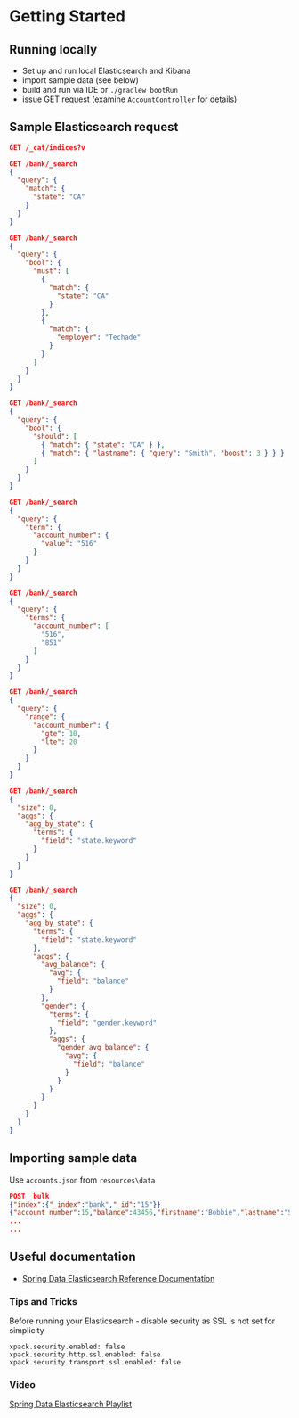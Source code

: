 # Getting Started

## Running locally

* Set up and run local Elasticsearch and Kibana
* import sample data (see below)
* build and run via IDE or `./gradlew bootRun`
* issue GET request (examine `AccountController` for details)

## Sample Elasticsearch request

```json
GET /_cat/indices?v

GET /bank/_search
{
  "query": {
    "match": {
      "state": "CA"
    }
  }
}

GET /bank/_search
{
  "query": {
    "bool": {
      "must": [
        {
          "match": {
            "state": "CA"
          }
        },
        {
          "match": {
            "employer": "Techade"
          }
        }
      ]
    }
  }
}

GET /bank/_search
{
  "query": {
    "bool": {
      "should": [
        { "match": { "state": "CA" } },
        { "match": { "lastname": { "query": "Smith", "boost": 3 } } }
      ]
    }
  }
}

GET /bank/_search
{
  "query": {
    "term": {
      "account_number": {
        "value": "516"
      }
    }
  }
}

GET /bank/_search
{
  "query": {
    "terms": {
      "account_number": [
        "516",
        "851"
      ]
    }
  }
}

GET /bank/_search
{
  "query": {
    "range": {
      "account_number": {
        "gte": 10,
        "lte": 20
      }
    }
  }
}

GET /bank/_search
{
  "size": 0,
  "aggs": {
    "agg_by_state": {
      "terms": {
        "field": "state.keyword"
      }
    }
  }
}

GET /bank/_search
{
  "size": 0,
  "aggs": {
    "agg_by_state": {
      "terms": {
        "field": "state.keyword"
      },
      "aggs": {
        "avg_balance": {
          "avg": {
            "field": "balance"
          }
        },
        "gender": {
          "terms": {
            "field": "gender.keyword"
          },
          "aggs": {
            "gender_avg_balance": {
              "avg": {
                "field": "balance"
              }
            }
          }
        }
      }
    }
  }
}
```

## Importing sample data

Use `accounts.json` from `resources\data`

```json
POST _bulk
{"index":{"_index":"bank","_id":"15"}}
{"account_number":15,"balance":43456,"firstname":"Bobbie","lastname":"Sexton","age":21,"gender":"M","address":"232 Sedgwick Place","employer":"Zytrex","email":"bobbiesexton@zytrex.com","city":"Hendersonville","state":"CA"}
...
...
```

## Useful documentation

* [Spring Data Elasticsearch Reference Documentation](https://docs.spring.io/spring-data/elasticsearch/docs/current/reference/html)

### Tips and Tricks

Before running your Elasticsearch - disable security as SSL is not set for simplicity
```properties
xpack.security.enabled: false
xpack.security.http.ssl.enabled: false
xpack.security.transport.ssl.enabled: false
```

### Video

[Spring Data Elasticsearch Playlist](https://www.youtube.com/watch?v=IiZZAu2Qtp0&list=PLXy8DQl3058OoJqGLFdqoBkBKm2T0kS9B&index=1)
